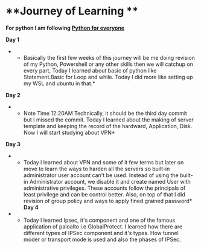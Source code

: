 # **Journey of Learning ** 

**For python I am following [Python for everyone](https://www.py4e.com/html3/02-variables)**

**Day 1** 
- * Basically the first few weeks of this journey will be me doing revision of my Python, Powershell or any other skills then we will catchup on every part, Today I learned about basic of python like Statement.Basic for Loop and while. Today I did more like setting up my WSL and ubuntu in that.*


**Day 2**

- * Note Time 12:20AM Technically, it should be the third day commit but I missed the commit. Today I learned about the making of server template and keeping the record of the hardward, Application, Disk. Now I will start studying about VPN*

**Day 3** 

- * Today I learned about VPN and some of it few terms but later on move to learn the ways to harden all the servers so built-in administrator user account can't be used. Instead of using the built-in Administrator account, we disable it and create named User with administrative privileges. These accounts follow the principals of least privilege and can be control better. Also, on top of that I did revision of group policy and ways to apply fined grained password* 
**Day 4** 
- * Today I learned Ipsec, it's component and one of the famous application of paloalto i.e GlobalProtect. I learned how there are different types of IPSec component and it's types. How tunnel moder or transport mode is used and also the phases of IPSec.


